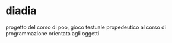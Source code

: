 # diadia
progetto del corso di poo, gioco testuale propedeutico al corso di programmazione orientata agli oggetti
